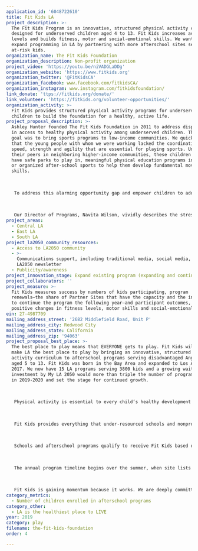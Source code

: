```yaml
---
application_id: '6048722610'
title: Fit Kids LA
project_description: >-
  The Fit Kids Program is an innovative, structured physical activity curriculum
  designed for underserved children aged 4 to 13. Fit Kids increases activity
  levels and builds fitness, motor and social-emotional skills. We want to
  expand programming in LA by partnering with more afterschool sites serving
  at-risk kids.
organization_name: The Fit Kids Foundation
organization_description: Non-profit organization
project_video: 'https://youtu.be/niVADGLaDDg'
organization_website: 'https://www.fitkids.org'
organization_twitter: '@FitKidsCA'
organization_facebook: www.facebook.com/fitkidsCA/
organization_instagram: www.instagram.com/fitkidsfoundation/
link_donate: 'ttps://fitkids.org/donate/'
link_volunteer: 'https://fitkids.org/volunteer-opportunities/'
organization_activity: >-
  Fit Kids provides structured physical activity programs for underserved
  children to build the foundation for a healthy, active life.
project_proposal_description: >-
  Ashley Hunter founded The Fit Kids Foundation in 2011 to address disparities
  in access to healthy physical activity among underserved children. The initial
  goal was to bring sports programs to low-income communities. We quickly found
  that the young people with whom we were working lacked the coordination,
  speed, strength and agility that are essential for playing sports. Unlike
  their peers in neighboring higher-income communities, these children did not
  have safe parks to play in, meaningful physical education programs in school
  or organized after-school sports to help them develop fundamental movement
  skills.
   
   
   
   To address this alarming opportunity gap and empower children to adopt a physically active lifestyle, Fit Kids began offering free after-school fitness programs in underserved communities. Over the last seven years, we have continuously improved upon a year-long physical activity program that we make available, at no cost, to schools and community organizations serving low-income households. 
   
   
   
   Our Director of Programs, Navita Wilson, vividly describes the stresses felt by families caught between steadily rising housing costs and low-wage jobs: “Students are having to move in with cousins or other families. They’re being doubled and tripled and maybe even quadrupled up in a home, sometimes with people they don’t even know. Although they’re not the ones trying to find the higher-paying job or secure the housing, it affects them because they’re trying to figure out, ‘Where am I going to sleep? What am I going to eat?’ They bring all these stresses to school, and Fit Kids supports them through their struggles and challenges just by taking them out of that world and allowing them to be kids, have fun and learn healthier ways of living.”
project_areas:
  - Central LA
  - East LA
  - South LA
project_la2050_community_resources:
  - Access to LA2050 community
  - >-
    Communications support, including traditional media, social media, and
    LA2050 newsletter
  - Publicity/awareness
project_innovation_stage: Expand existing program (expanding and continuing ongoing successful projects)
project_collaborators: ''
project_measure: >-
  Fit Kids measures success by numbers of kids participating, program
  renewals—the share of Partner Sites that have the capacity and the intention
  to continue the program the following year—and participant outcomes, including
  positive changes in fitness levels, motor skills and social-emotional skills.
ein: 27-4987709
mailing_address_street: '2682 Middlefield Road, Unit P'
mailing_address_city: Redwood City
mailing_address_state: California
mailing_address_zip: '94063'
project_proposal_best_place: >-
  The best place to play means that EVERYONE gets to play. Fit Kids will help
  make LA the best place to play by bringing an innovative, structured physical
  activity curriculum to afterschool programs serving disadvantaged Angelenos
  aged 5 to 13. Fit Kids was born in the Bay Area and expanded to Los Angeles in
  2017. We now have 15 LA programs serving 3800 kids and a growing wait list. An
  investment by My LA 2050 would more than triple the number of programs, to 47,
  in 2019-2020 and set the stage for continued growth.
   
   
   
   Physical activity is essential to every child’s healthy development but, for lack of access and opportunity, children in lower-income communities are more likely to be physically inactive, overweight or obese, which can lead to a lifetime of health problems. For these children, we must provide equitable access to structured programs that motivate them to stay active by making fitness fun. More fun—and more resources—will drive higher participation in afterschool services. The earlier and more consistently we can offer them these opportunities, the better. 
   
   
   
   Fit Kids provides everything that under-resourced schools and nonprofit organizations need to implement a professionally-designed fitness program with their existing staff. This includes all required equipment, the latest curriculum in digital and hard copy, in-person training, as well as support from Fit Kids’ Director of Programs. The curriculum includes a total of fifty classes, broken into five units: Team Building, Communication, Locomotor Skills, Chasing/Fleeing and Hand/Eye Coordination. Over the course of the year, there are five fitness areas that are repeated and get progressively more difficult: Push/Pull Muscles, Core, Agility, Balance and Power. All activities build fitness and motor skills and encourage communication, teamwork and other social-emotional skill building. 
   
   
   
   Schools and afterschool programs qualify to receive Fit Kids based on the percentage of their students who are eligible for free and reduced-price school meals. The minimum is 50% eligible but the average Fit Kids Partner Site is closer to 90%. This school year, more than 10,000 children are thriving in Fit Kids classes every week, in the Bay Area, Las Vegas and Los Angeles. 
   
   
   
   The annual program timeline begins over the summer, when site lists and curriculum updates are finalized and equipment is ordered. Site coordinators are trained in August and classes begin with the school year in August/September. The Director of Programs conducts in-person site visits in November and February. Partner Sites report on participation and progress every month and Fit Kids supports them as needed throughout the year. 
   
   
   
   Fit Kids is gaining momentum because it works. We are deeply committed to making healthy physical activity more accessible and more fun—in other words, habit-forming!
category_metrics:
  - Number of children enrolled in afterschool programs
category_other:
  - LA is the healthiest place to LIVE
year: 2019
category: play
filename: the-fit-kids-foundation
order: 4

---
```

